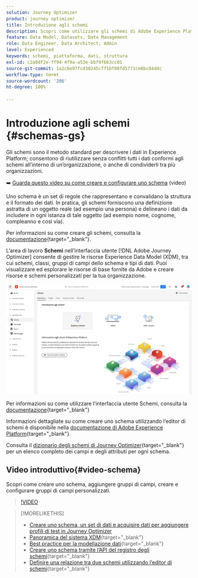 ```yaml
---
solution: Journey Optimizer
product: journey optimizer
title: Introduzione agli schemi
description: Scopri come utilizzare gli schemi di Adobe Experience Platform in Adobe Journey Optimizer
feature: Data Model, Datasets, Data Management
role: Data Engineer, Data Architect, Admin
level: Experienced
keywords: schemi, piattaforma, dati, struttura
exl-id: c2a8df2e-ff94-4f9a-a53e-bbf9f663cc81
source-git-commit: 1a2c6e97fcd30245cff1bf08fd5771ce8bc84ddc
workflow-type: tm+mt
source-wordcount: '286'
ht-degree: 100%

---
```


# Introduzione agli schemi {#schemas-gs}

Gli schemi sono il metodo standard per descrivere i dati in Experience Platform; consentono di riutilizzare senza conflitti tutti i dati conformi agli schemi all’interno di un’organizzazione, o anche di condividerli tra più organizzazioni.

➡️ [Guarda questo video su come creare e configurare uno schema](#video-schema) (video)

Uno schema è un set di regole che rappresentano e convalidano la struttura e il formato dei dati. In pratica, gli schemi forniscono una definizione astratta di un oggetto reale (ad esempio una persona) e delineano i dati da includere in ogni istanza di tale oggetto (ad esempio nome, cognome, compleanno e così via).

Per informazioni su come creare gli schemi, consulta la [documentazione](https://experienceleague.adobe.com/docs/experience-platform/xdm/schema/composition.html?lang=it){target="_blank"}.

L’area di lavoro **Schemi** nell’interfaccia utente [!DNL Adobe Journey Optimizer] consente di gestire le risorse Experience Data Model (XDM), tra cui schemi, classi, gruppi di campi dello schema e tipi di dati. Puoi visualizzare ed esplorare le risorse di base fornite da Adobe e creare risorse e schemi personalizzati per la tua organizzazione.

![](assets/schemas-home.png)

Per informazioni su come utilizzare l’interfaccia utente Schemi, consulta la [documentazione](https://experienceleague.adobe.com/docs/experience-platform/xdm/ui/overview.html?lang=it){target="_blank"}

Informazioni dettagliate su come creare uno schema utilizzando l’editor di schemi è disponibile nella [documentazione di Adobe Experience Platform](https://experienceleague.adobe.com/docs/experience-platform/xdm/tutorials/create-schema-ui.html?lang=it){target="_blank"}.

Consulta il [dizionario degli schemi di Journey Optimizer](https://experienceleague.adobe.com/tools/ajo-schemas/schema-dictionary.html?lang=it){target="_blank"} per un elenco completo dei campi e degli attributi per ogni schema.


## Video introduttivo{#video-schema}

Scopri come creare uno schema, aggiungere gruppi di campi, creare e configurare gruppi di campi personalizzati.

>[!VIDEO](https://video.tv.adobe.com/v/3416871?quality=12&captions=ita)

>[!MORELIKETHIS]
>
>* [Creare uno schema, un set di dati e acquisire dati per aggiungere profili di test in Journey Optimizer](../audience/creating-test-profiles.md)
>* [Panoramica del sistema XDM](https://experienceleague.adobe.com/docs/experience-platform/xdm/home.html?lang=it){target="_blank"}
>* [Best practice per la modellazione dati](https://experienceleague.adobe.com/docs/experience-platform/xdm/schema/best-practices.html?lang=it){target="_blank"}
>* [Creare uno schema tramite l’API del registro degli schemi](https://experienceleague.adobe.com/docs/experience-platform/xdm/tutorials/create-schema-api.html?lang=it){target="_blank"}
>* [Definire una relazione tra due schemi utilizzando l’editor di schemi](https://experienceleague.adobe.com/docs/experience-platform/xdm/tutorials/relationship-ui.html?lang=it){target="_blank"}
